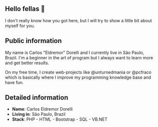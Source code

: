 ## Hello fellas 🤗
I don't really know how you got here, but I will try to show a little bit about myself for you.

## Public information
My name is Carlos "Eldremor" Dorelli and I currently live in São Paulo, Brazil. I'm a beginner in the art of program but I always want to learn more and get better results.

On my free time, I create web-projects like @unturnedmania or @pcfraco which is basically where I improve my programming knowledge base and have fun.

## Detailed information
* **Name**: Carlos Eldremor Dorelli
* **Living in**: São Paulo, Brazil
* **Stack**: PHP - HTML - Bootstrap - SQL - VB.NET
